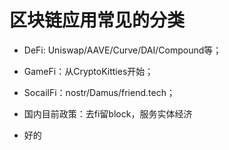 # 区块链应用常见的分类
- DeFi: Uniswap/AAVE/Curve/DAI/Compound等；
- GameFi：从CryptoKitties开始；
- SocailFi：nostr/Damus/friend.tech；
- 国内目前政策：去fi留block，服务实体经济

- 好的
